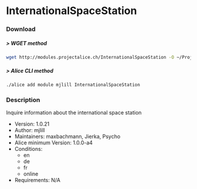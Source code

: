 # InternationalSpaceStation

### Download

##### > WGET method
```bash
wget http://modules.projectalice.ch/InternationalSpaceStation -O ~/ProjectAlice/system/moduleInstallTickets/InternationalSpaceStation.install
```

##### > Alice CLI method
```bash
./alice add module mjlill InternationalSpaceStation
```

### Description
Inquire information about the international space station

- Version: 1.0.21
- Author: mjlill
- Maintainers: maxbachmann, Jierka, Psycho
- Alice minimum Version: 1.0.0-a4
- Conditions:
  - en
  - de
  - fr
  - online
- Requirements: N/A

